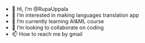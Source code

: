 - 👋 Hi, I’m @RupaUppala
- 👀 I’m interested in making languages translation app
- 🌱 I’m currently learning AI&ML course
- 💞️ I’m looking to collaborate on coding
- 📫 How to reach me by gmail

<!---
RupaUppala/RupaUppala is a ✨ special ✨ repository because its `README.md` (this file) appears on your GitHub profile.
You can click the Preview link to take a look at your changes.
--->
